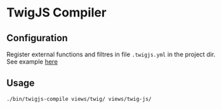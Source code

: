 # TwigJS Compiler

## Configuration
Register external functions and filtres in file `.twigjs.yml` in the project dir. See example [here](https://github.com/redco/twigjs-compiler/blob/master/.twigjs.yml.dist)

## Usage

```shell
./bin/twigjs-compile views/twig/ views/twig-js/
```
